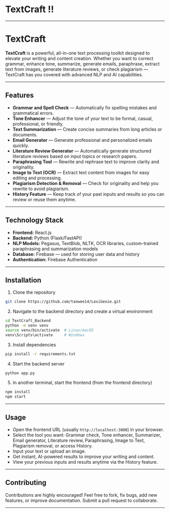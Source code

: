 ﻿# TextCraft !!
---

# TextCraft

**TextCraft** is a powerful, all-in-one text processing toolkit designed to elevate your writing and content creation. Whether you want to correct grammar, enhance tone, summarize, generate emails, paraphrase, extract text from images, generate literature reviews, or check plagiarism — TextCraft has you covered with advanced NLP and AI capabilities.

---

## Features

* **Grammar and Spell Check** — Automatically fix spelling mistakes and grammatical errors.
* **Tone Enhancer** — Adjust the tone of your text to be formal, casual, professional, or friendly.
* **Text Summarization** — Create concise summaries from long articles or documents.
* **Email Generator** — Generate professional and personalized emails quickly.
* **Literature Review Generator** — Automatically generate structured literature reviews based on input topics or research papers.
* **Paraphrasing Tool** — Rewrite and rephrase text to improve clarity and originality.
* **Image to Text (OCR)** — Extract text content from images for easy editing and processing.
* **Plagiarism Detection & Removal** — Check for originality and help you rewrite to avoid plagiarism.
* **History Feature** — Keep track of your past inputs and results so you can review or reuse them anytime.


---

## Technology Stack

* **Frontend:** React.js
* **Backend:** Python (Flask/FastAPI)
* **NLP Models:** Pegasus, TextBlob, NLTK, OCR libraries, custom-trained paraphrasing and summarization models
* **Database:** Firebase — used for storing user data and history
* **Authentication:** Firebase Authentication

---

## Installation

1. Clone the repository

```bash
git clone https://github.com/tanwee14/LexiGenie.git
```

2. Navigate to the backend directory and create a virtual environment

```bash
cd TextCraft_Backend
python -m venv venv
source venv/bin/activate  # Linux/macOS
venv\Scripts\activate     # Windows
```

3. Install dependencies

```bash
pip install -r requirements.txt
```

4. Start the backend server

```bash
python app.py
```

5. In another terminal, start the frontend (from the frontend directory)

```bash
npm install
npm start
```

---

## Usage

* Open the frontend URL (usually `http://localhost:3000`) in your browser.
* Select the tool you want: Grammar check, Tone enhancer, Summarizer, Email generator, Literature review, Paraphrasing, Image to Text, Plagiarism removal, or access History.
* Input your text or upload an image.
* Get instant, AI-powered results to improve your writing and content.
* View your previous inputs and results anytime via the History feature.

---

## Contributing

Contributions are highly encouraged! Feel free to fork, fix bugs, add new features, or improve documentation. Submit a pull request to collaborate.

---



